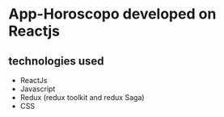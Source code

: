 # App-Horoscopo developed on Reactjs

## technologies used

- ReactJs
- Javascript
- Redux (redux toolkit and redux Saga)
- CSS
